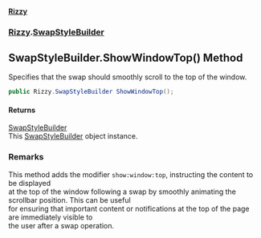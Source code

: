 #### [Rizzy](index.md 'index')
### [Rizzy](Rizzy.md 'Rizzy').[SwapStyleBuilder](Rizzy.SwapStyleBuilder.md 'Rizzy.SwapStyleBuilder')

## SwapStyleBuilder.ShowWindowTop() Method

Specifies that the swap should smoothly scroll to the top of the window.

```csharp
public Rizzy.SwapStyleBuilder ShowWindowTop();
```

#### Returns
[SwapStyleBuilder](Rizzy.SwapStyleBuilder.md 'Rizzy.SwapStyleBuilder')  
This [SwapStyleBuilder](Rizzy.SwapStyleBuilder.md 'Rizzy.SwapStyleBuilder') object instance.

### Remarks
This method adds the modifier `show:window:top`, instructing the content to be displayed  
at the top of the window following a swap by smoothly animating the scrollbar position. This can be useful  
for ensuring that important content or notifications at the top of the page are immediately visible to  
the user after a swap operation.